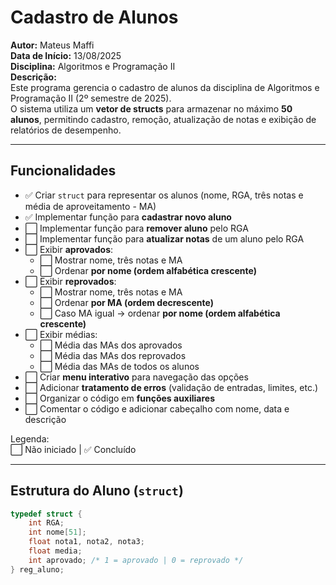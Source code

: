 # Cadastro de Alunos

**Autor:** Mateus Maffi  
**Data de Início:** 13/08/2025  
**Disciplina:** Algoritmos e Programação II  
**Descrição:**  
Este programa gerencia o cadastro de alunos da disciplina de Algoritmos e Programação II (2º semestre de 2025).  
O sistema utiliza um **vetor de structs** para armazenar no máximo **50 alunos**, permitindo cadastro, remoção, atualização de notas e exibição de relatórios de desempenho.

---

## Funcionalidades

- ✅ Criar `struct` para representar os alunos (nome, RGA, três notas e média de aproveitamento - MA)
- ✅ Implementar função para **cadastrar novo aluno**
- ⬜ Implementar função para **remover aluno** pelo RGA
- ⬜ Implementar função para **atualizar notas** de um aluno pelo RGA
- ⬜ Exibir **aprovados**:
  - ⬜ Mostrar nome, três notas e MA  
  - ⬜ Ordenar **por nome (ordem alfabética crescente)**
- ⬜ Exibir **reprovados**:
  - ⬜ Mostrar nome, três notas e MA  
  - ⬜ Ordenar **por MA (ordem decrescente)**  
  - ⬜ Caso MA igual → ordenar **por nome (ordem alfabética crescente)**
- ⬜ Exibir médias:
  - ⬜ Média das MAs dos aprovados  
  - ⬜ Média das MAs dos reprovados  
  - ⬜ Média das MAs de todos os alunos
- ⬜ Criar **menu interativo** para navegação das opções
- ⬜ Adicionar **tratamento de erros** (validação de entradas, limites, etc.)
- ⬜ Organizar o código em **funções auxiliares**
- ⬜ Comentar o código e adicionar cabeçalho com nome, data e descrição

Legenda:  
⬜ Não iniciado | ✅ Concluído

---

## Estrutura do Aluno (`struct`)

```c
typedef struct {
    int RGA;
    int nome[51];
    float nota1, nota2, nota3;
    float media;
    int aprovado; /* 1 = aprovado | 0 = reprovado */
} reg_aluno;
